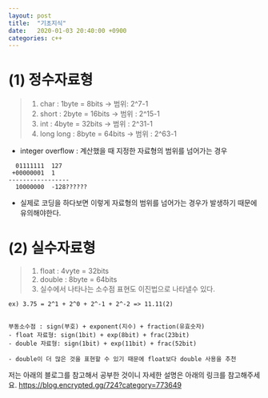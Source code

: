 ```yaml
---
layout: post
title:  "기초지식"
date:   2020-01-03 20:40:00 +0900
categories: c++
--- 
```


# (1) 정수자료형

> 1. char : 1byte = 8bits -> 범위: 2^7-1
> 2. short : 2byte = 16bits -> 범위 : 2^15-1
> 3. int : 4byte = 32bits -> 범위 : 2^31-1
> 4. long long : 8byte = 64bits -> 범위 : 2^63-1

* integer overflow : 계산했을 때 지정한 자료형의 범위를 넘어가는 경우

```
  01111111  127
 +00000001  1
-----------------
  10000000  -128??????
```

* 실제로 코딩을 하다보면 이렇게 자료형의 범위를 넘어가는 경우가 발생하기 때문에 유의해야한다. 

# (2) 실수자료형

> 1. float : 4vyte = 32bits 
> 2. double : 8byte = 64bits
> 3. 실수에서 나타나는 소수점 표현도 이진법으로 나타낼수 있다.
```
ex) 3.75 = 2^1 + 2^0 + 2^-1 + 2^-2 => 11.11(2)


부동소수점 : sign(부호) + exponent(지수) + fraction(유효숫자)
- float 자료형: sign(1bit) + exp(8bit) + frac(23bit) 
- double 자료형: sign(1bit) + exp(11bit) + frac(52bit) 

- double이 더 많은 것을 표현할 수 있기 때문에 float보다 double 사용을 추천
```



저는 아래의 블로그를 참고해서 공부한 것이니 자세한 설명은 아래의 링크를 참고해주세요.
https://blog.encrypted.gg/724?category=773649

